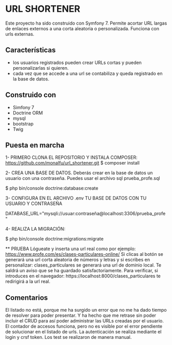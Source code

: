 # URL SHORTENER

Este proyecto ha sido construido con Symfony 7. Permite acortar URL largas de enlaces externos a una corta aleatoria o personalizada. Funciona con urls externas.

## Características

* los usuarios registrados pueden crear URLs cortas y pueden personalizarlas si quieren.
* cada vez que se accede a una url se contabiliza y queda registrado en la base de datos.

## Construido con

* Simfony 7
* Doctrine ORM
* mysql
* bootstrap
* Twig


## Puesta en marcha

1- PRIMERO CLONA EL REPOSITORIO Y INSTALA COMPOSER:
https://github.com/monalfu/url_shortener.git
$ composer install


2- CREA UNA BASE DE DATOS. Deberás crear en la base de datos un usuario con una contraseña. Puedes usar el archivo sql prueba_profe.sql

$ php bin/console doctrine:database:create


3- CONFIGURA EN EL ARCHIVO .env TU BASE DE DATOS CON TU USUARIO Y CONTRASEÑA

DATABASE_URL="mysqli://usuar:contraseña@localhost:3306/prueba_profe"

4- REALIZA LA MIGRACIÓN:

$ php bin/console doctrine:migrations:migrate


** PRUEBA
Lógueate y inserta una url real como por ejemplo: https://www.profe.com/es/clases-particulares-online/
Si clicas al botón se generará una url corta aleatoria de números y letras y si escribes en personalizar: clases_particulares se generará una url de dominio local. Te saldrá un aviso que se ha guardado satisfactoriamente. 
Para verificar, si introduces en el navegador: https://localhost:8000/clases_particulares  te redirigirá a la url real.

## Comentarios
El listado no está, porque me ha surgido un error que no me ha dado tiempo de resolver para poder presentar. Y ha hecho que me retrase sin poder incluir el CRUD para así poder administrar las URLs creadas por el usuario. El contador de accesos funciona, pero no es visible por el error pendiente de solucionar en el listado de urls. La autenticación se realiza mediante el login y crsf token.
Los test se realizaron de manera manual.

